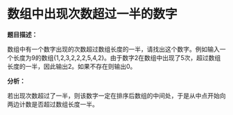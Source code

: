# 数组中出现次数超过一半的数字

**题目描述：**

数组中有一个数字出现的次数超过数组长度的一半，请找出这个数字。例如输入一个长度为9的数组{1,2,3,2,2,2,5,4,2}。由于数字2在数组中出现了5次，超过数组长度的一半，因此输出2。如果不存在则输出0。

**分析：**

若出现次数超过了一半，则该数字一定在排序后数组的中间处，于是从中点开始向两边计数是否超过数组长度一半。
